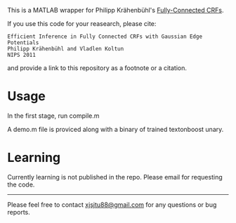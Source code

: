 This is a MATLAB wrapper for  Philipp Krähenbühl's [Fully-Connected CRFs](http://www.philkr.net/home/densecrf).

If you use this code for your reasearch, please cite:

```
Efficient Inference in Fully Connected CRFs with Gaussian Edge Potentials
Philipp Krähenbühl and Vladlen Koltun
NIPS 2011
```

and provide a link to this repository as a footnote or a citation.

Usage
=======================
In the first stage, run compile.m

A demo.m file is proviced along with a binary of trained textonboost unary.

Learning
=======================
Currently learning is not published in the repo. Please email for requesting the code.


----------
Please feel free to contact xjsjtu88@gmail.com for any questions or bug reports.
